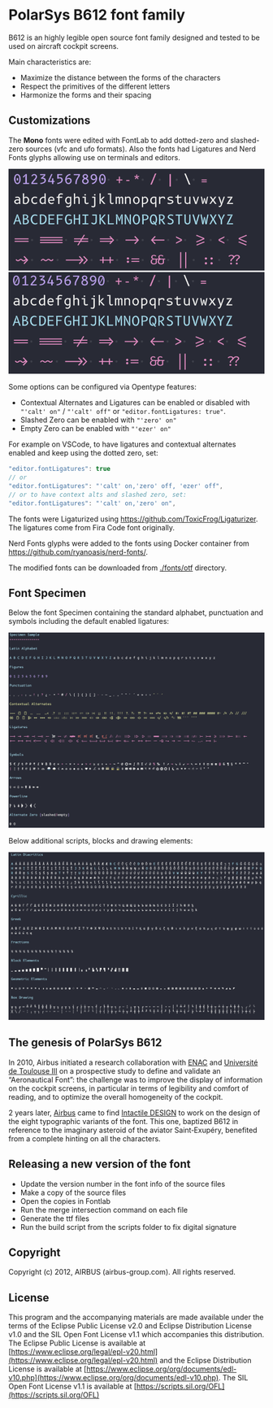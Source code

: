 # PolarSys B612 font family

B612 is an highly legible open source font family designed and tested to be used on aircraft cockpit screens.

Main characteristics are:

- Maximize the distance between the forms of the characters
- Respect the primitives of the different letters
- Harmonize the forms and their spacing

## Customizations

The **Mono** fonts were edited with FontLab to add dotted-zero and slashed-zero sources (vfc and ufo formats). Also the fonts had Ligatures and Nerd Fonts glyphs allowing use on terminals and editors.

![Dotted](./img/Dotted.png)
![Slashed](./img/Slashed.png)

Some options can be configured via Opentype features:

- Contextual Alternates and Ligatures can be enabled or disabled with `"'calt' on"` / `"'calt' off"` or `"editor.fontLigatures: true"`.
- Slashed Zero can be enabled with `"'zero' on"`
- Empty Zero can be enabled with `"'ezer' on"`

For example on VSCode, to have ligatures and contextual alternates enabled and keep using the dotted zero, set:

```javascript
"editor.fontLigatures": true
// or
"editor.fontLigatures": "'calt' on,'zero' off, 'ezer' off",
// or to have context alts and slashed zero, set:
"editor.fontLigatures": "'calt' on,'zero' on",
```

The fonts were Ligaturized using <https://github.com/ToxicFrog/Ligaturizer>. The ligatures come from Fira Code font originally.

Nerd Fonts glyphs were added to the fonts using Docker container from <https://github.com/ryanoasis/nerd-fonts/>.

The modified fonts can be downloaded from [./fonts/otf](./fonts/otf) directory.

## Font Specimen

Below the font Specimen containing the standard alphabet, punctuation and symbols including the default enabled ligatures:

![Specimen_1](./img/Specimen_1.png)

Below additional scripts, blocks and drawing elements:

![Specimen_2](./img/Specimen_2.png)

## The genesis of PolarSys B612

In 2010, Airbus initiated a research collaboration with [ENAC](http://www.enac.fr) and [Université de Toulouse III](http://www.univ-tlse3.fr/) on a prospective study to define and validate an “Aeronautical Font”: the challenge was to improve the display of information on the cockpit screens, in particular in terms of legibility and comfort of reading, and to optimize the overall homogeneity of the cockpit.

2 years later, [Airbus](https://www.airbus.com) came to find [Intactile DESIGN](https://intactile.com) to work on the design of the eight typographic variants of the font. This one, baptized B612 in reference to the imaginary asteroid of the aviator Saint‑Exupéry, benefited from a complete hinting on all the characters.

## Releasing a new version of the font

- Update the version number in the font info of the source files
- Make a copy of the source files
- Open the copies in Fontlab
- Run the merge intersection command on each file
- Generate the ttf files
- Run the build script from the scripts folder to fix digital signature

## Copyright

Copyright (c) 2012, AIRBUS (airbus-group.com). All rights reserved.

## License

This program and the accompanying materials are made available under the terms of the Eclipse Public License v2.0 and Eclipse Distribution License v1.0 and the SIL Open Font License v1.1 which accompanies this distribution. The Eclipse Public License is available at [https://www.eclipse.org/legal/epl-v20.html](https://www.eclipse.org/legal/epl-v20.html) and the Eclipse Distribution License is available at [https://www.eclipse.org/org/documents/edl-v10.php](https://www.eclipse.org/org/documents/edl-v10.php). The SIL Open Font License v1.1 is available at [https://scripts.sil.org/OFL](https://scripts.sil.org/OFL)
